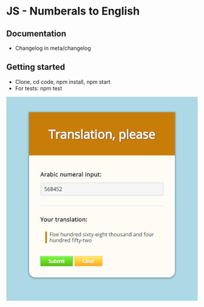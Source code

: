 # JS - Numberals to English

## Documentation
* Changelog in meta/changelog

## Getting started
* Clone, cd code, npm install, npm start
* For tests: npm test

![Screenshot](/meta/jsnumerals_screenshot.png?raw=true)
